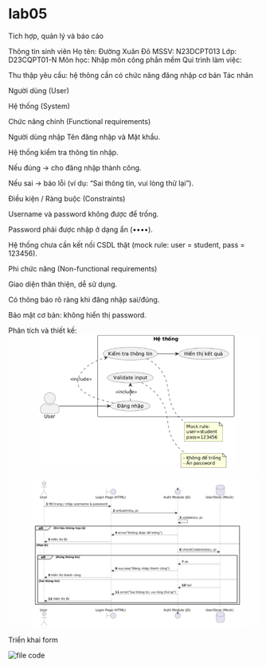 # lab05
 Tích hợp, quản lý và báo cáo

 
Thông tin sinh viên Họ tên: Đường Xuân Đô MSSV: N23DCPT013 Lớp: D23CQPT01-N Môn học: Nhập môn công phần mềm
 Qui trình làm việc:

 Thu thập yêu cầu: hệ thông cần có chức năng đăng nhập cơ bản
 Tác nhân 

Người dùng (User)

Hệ thống (System)

Chức năng chính (Functional requirements)

Người dùng nhập Tên đăng nhập và Mật khẩu.

Hệ thống kiểm tra thông tin nhập.

Nếu đúng → cho đăng nhập thành công.

Nếu sai → báo lỗi (ví dụ: “Sai thông tin, vui lòng thử lại”).

Điều kiện / Ràng buộc (Constraints)

Username và password không được để trống.

Password phải được nhập ở dạng ẩn (••••).

Hệ thống chưa cần kết nối CSDL thật (mock rule: user = student, pass = 123456).

Phi chức năng (Non-functional requirements)

Giao diện thân thiện, dễ sử dụng.

Có thông báo rõ ràng khi đăng nhập sai/đúng.

Bảo mật cơ bản: không hiển thị password.

Phân tích và thiết kế:
![Use Case Diagram](https://github.com/n23dcpt013-wq/lab05/blob/main/usecase.png)
![Use Case Diagram](https://github.com/n23dcpt013-wq/lab05/blob/main/SQ.png)


Triển khai form 

![file code]()
